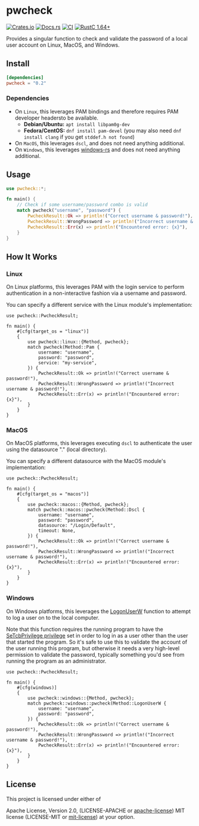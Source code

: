 # pwcheck

[![Crates.io][crates_img]][crates_lnk] [![Docs.rs][doc_img]][doc_lnk] [![CI][ci_img]][ci_lnk] [![RustC 1.64+][rustc_img]][rustc_lnk] 

[crates_img]: https://img.shields.io/crates/v/pwcheck.svg
[crates_lnk]: https://crates.io/crates/pwcheck
[doc_img]: https://docs.rs/pwcheck/badge.svg
[doc_lnk]: https://docs.rs/pwcheck
[ci_img]: https://github.com/chipsenkbeil/pwcheck/actions/workflows/ci.yml/badge.svg
[ci_lnk]: https://github.com/chipsenkbeil/pwcheck/actions/workflows/ci.yml
[rustc_img]: https://img.shields.io/badge/rustc_1.64.0+-lightgray.svg
[rustc_lnk]: https://blog.rust-lang.org/2022/09/22/Rust-1.64.0.html

Provides a singular function to check and validate the password of a local user
account on Linux, MacOS, and Windows.

## Install

```toml
[dependencies]
pwcheck = "0.2"
```

### Dependencies

* On `Linux`, this leverages PAM bindings and therefore requires PAM developer
  headersto be available. 
  * **Debian/Ubuntu:** `apt install libpam0g-dev`
  * **Fedora/CentOS:** `dnf install pam-devel` (you may also need `dnf install
    clang` if you get `stddef.h not found`)
* On `MacOS`, this leverages `dscl`, and does not need anything additional.
* On `Windows`, this leverages [windows-rs](https://crates.io/crates/windows)
  and does not need anything additional.

## Usage

```rust
use pwcheck::*;

fn main() {
    // Check if some username/password combo is valid
    match pwcheck("username", "password") {
        PwcheckResult::Ok => println!("Correct username & password!"),
        PwcheckResult::WrongPassword => println!("Incorrect username & password!"),
        PwcheckResult::Err(x) => println!("Encountered error: {x}"),
    }
}
```

## How It Works

### Linux

On Linux platforms, this leverages PAM with the login service to perform
authentication in a non-interactive fashion via a username and password.

You can specify a different service with the Linux module's implementation:

```rust,no_run
use pwcheck::PwcheckResult;

fn main() {
    #[cfg(target_os = "linux")]
    {
        use pwcheck::linux::{Method, pwcheck};
        match pwcheck(Method::Pam {
            username: "username",
            password: "password",
            service: "my-service",
        }) {
            PwcheckResult::Ok => println!("Correct username & password!"),
            PwcheckResult::WrongPassword => println!("Incorrect username & password!"),
            PwcheckResult::Err(x) => println!("Encountered error: {x}"),
        }
    }
}
```

### MacOS

On MacOS platforms, this leverages executing `dscl` to authenticate the user
using the datasource "." (local directory).

You can specify a different datasource with the MacOS module's implementation:

```rust,no_run
use pwcheck::PwcheckResult;

fn main() {
    #[cfg(target_os = "macos")]
    {
        use pwcheck::macos::{Method, pwcheck};
        match pwcheck::macos::pwcheck(Method::Dscl {
            username: "username", 
            password: "password", 
            datasource: "/Login/Default", 
            timeout: None,
        }) {
            PwcheckResult::Ok => println!("Correct username & password!"),
            PwcheckResult::WrongPassword => println!("Incorrect username & password!"),
            PwcheckResult::Err(x) => println!("Encountered error: {x}"),
        }
    }
}
```

### Windows

On Windows platforms, this leverages the [LogonUserW][LogonUserW] function to
attempt to log a user on to the local computer.

Note that this function requires the running program to have the
[SeTcbPrivilege privilege][SeTcbPrivilege] set in order to log in as a user
other than the user that started the program. So it's safe to use this to
validate the account of the user running this program, but otherwise it needs a
very high-level permission to validate the password, typically something you'd
see from running the program as an administrator.

```rust,no_run
use pwcheck::PwcheckResult;

fn main() {
    #[cfg(windows)]
    {
        use pwcheck::windows::{Method, pwcheck};
        match pwcheck::windows::pwcheck(Method::LogonUserW {
            username: "username", 
            password: "password", 
        }) {
            PwcheckResult::Ok => println!("Correct username & password!"),
            PwcheckResult::WrongPassword => println!("Incorrect username & password!"),
            PwcheckResult::Err(x) => println!("Encountered error: {x}"),
        }
    }
}
```

[LogonUserW]: https://learn.microsoft.com/en-us/windows/win32/api/winbase/nf-winbase-logonuserw
[SeTcbPrivilege]: https://learn.microsoft.com/en-us/windows/security/threat-protection/security-policy-settings/act-as-part-of-the-operating-system

## License

This project is licensed under either of

Apache License, Version 2.0, (LICENSE-APACHE or
[apache-license][apache-license]) MIT license (LICENSE-MIT or
[mit-license][mit-license]) at your option.

[apache-license]: http://www.apache.org/licenses/LICENSE-2.0
[mit-license]: http://opensource.org/licenses/MIT
